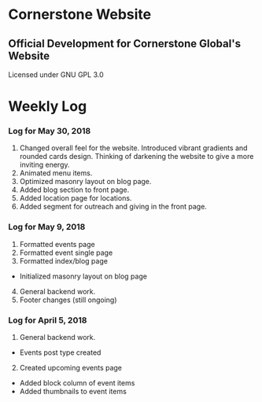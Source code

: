 
Cornerstone Website
========================

## Official Development for Cornerstone Global's Website

Licensed under GNU GPL 3.0

# Weekly Log

### Log for May 30, 2018
1. Changed overall feel for the website. Introduced vibrant gradients and rounded cards design. Thinking of darkening the website to give a more inviting energy.
2. Animated menu items.
3. Optimized masonry layout on blog page.
4. Added blog section to front page.
5. Added location page for locations.
6. Added segment for outreach and giving in the front page.

### Log for May 9, 2018
1. Formatted events page
2. Formatted event single page
3. Formatted index/blog page
  * Initialized masonry layout on blog page
4. General backend work.
5. Footer changes (still ongoing)

### Log for April 5, 2018
1. General backend work.
  * Events post type created
2. Created upcoming events page
  * Added block column of event items
  * Added thumbnails to event items